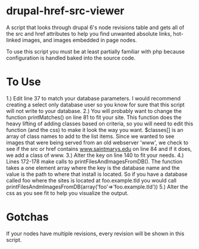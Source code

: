 drupal-href-src-viewer
======================

A script that looks through drupal 6's node revisions table and gets all of the src and href attributes to help you find unwanted absolute links, hot-linked images, and images embedded in page nodes.

To use this script you must be at least partially familiar with php because configuration is handled baked into the source code.

To Use
======

1.) Edit line 37 to match your database parameters. I would recommend creating a select only database user so you know for sure that this script will not write to your database.
2.) You will probably want to change the function printMatches() on line 81 to fit your site. This function does the heavy lifting of adding classes based on criteria, so you will need to edit this function (and the css) to make it look the way you want. $classes[] is an array of class names to add to the list items. Since we wanted to see images that were being served from an old webserver 'www', we check to see if the src or href contains www.saintmarys.edu on line 84 and if it does, we add a class of www.
3.) Alter the key on line 140 to fit your needs.
4.) Lines 172-178 make calls to printFilesAndImagesFromDB(). The function takes a one element array where the key is the database name and the value is the path to where that install is located. So if you have a database called foo where the sites is located at foo.example.tld you would call printFilesAndmImagesFromDB(array('foo'=>'foo.example.tld'))
5.) Alter the css as you see fit to help you visualize the output.

Gotchas
=======

If your nodes have multiple revisions, every revision will be shown in this script.